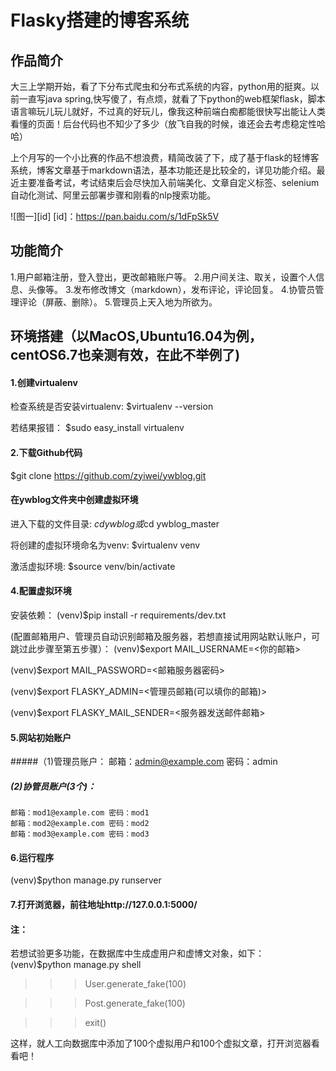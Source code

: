 Flasky搭建的博客系统
=======
## 作品简介
大三上学期开始，看了下分布式爬虫和分布式系统的内容，python用的挺爽。以前一直写java spring,快写傻了，有点烦，就看了下python的web框架flask，脚本语言嘛玩儿玩儿就好，不过真的好玩儿，像我这种前端白痴都能很快写出能让人类看懂的页面！后台代码也不知少了多少（放飞自我的时候，谁还会去考虑稳定性哈哈）

上个月写的一个小比赛的作品不想浪费，精简改装了下，成了基于flask的轻博客系统，博客文章基于markdown语法，基本功能还是比较全的，详见功能介绍。最近主要准备考试，考试结束后会尽快加入前端美化、文章自定义标签、selenium自动化测试、阿里云部署步骤和刚看的nlp搜索功能。

![图一][id]
[id]：https://pan.baidu.com/s/1dFpSk5V


## 功能简介
1.用户邮箱注册，登入登出，更改邮箱账户等。
2.用户间关注、取关，设置个人信息、头像等。
3.发布修改博文（markdown），发布评论，评论回复。
4.协管员管理评论（屏蔽、删除）。
5.管理员上天入地为所欲为。


## 环境搭建（以MacOS,Ubuntu16.04为例，centOS6.7也亲测有效，在此不举例了)
#### 1.创建virtualenv
检查系统是否安装virtualenv:
$virtualenv --version

若结果报错：
$sudo easy_install virtualenv

#### 2.下载Github代码
$git clone https://github.com/zyiwei/ywblog.git

#### 在ywblog文件夹中创建虚拟环境
进入下载的文件目录:
$cd ywblog
或$cd ywblog_master

将创建的虚拟环境命名为venv:
$virtualenv venv

激活虚拟环境:
$source venv/bin/activate

#### 4.配置虚拟环境
安装依赖：
(venv)$pip install -r requirements/dev.txt

(配置邮箱用户、管理员自动识别邮箱及服务器，若想直接试用网站默认账户，可跳过此步骤至第五步骤）：
(venv)$export MAIL_USERNAME=<你的邮箱>

(venv)$export MAIL_PASSWORD=<邮箱服务器密码>

(venv)$export FLASKY_ADMIN=<管理员邮箱(可以填你的邮箱)>

(venv)$export FLASKY_MAIL_SENDER=<服务器发送邮件邮箱>

#### 5.网站初始账户
#####（1)管理员账户：
    邮箱：admin@example.com 密码：admin
##### (2)协管员账户(3个)：
    邮箱：mod1@example.com 密码：mod1
    邮箱：mod2@example.com 密码：mod2
    邮箱：mod3@example.com 密码：mod3

#### 6.运行程序
(venv)$python manage.py runserver

#### 7.打开浏览器，前往地址http://127.0.0.1:5000/

#### 注：
若想试验更多功能，在数据库中生成虚用户和虚博文对象，如下：
(venv)$python manage.py shell


>>>User.generate_fake(100)

>>>Post.generate_fake(100)

>>>exit()

这样，就人工向数据库中添加了100个虚拟用户和100个虚拟文章，打开浏览器看看吧！

